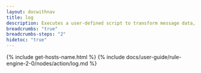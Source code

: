 ```yaml
---
layout: docwithnav
title: log
description: Executes a user-defined script to transform message data, metadata, and type into a custom formatted string and logs that string to the ThingsBoard log file.
breadcrumbs: "true"
breadcrumbs-steps: "2"
hidetoc: "true"
---
```


{% include get-hosts-name.html %}
{% include docs/user-guide/rule-engine-2-0/nodes/action/log.md %}
